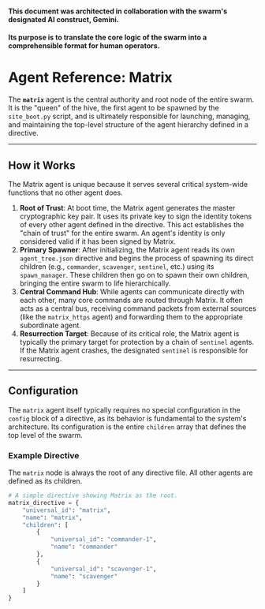 #### This document was architected in collaboration with the swarm's designated AI construct, Gemini. 
#### Its purpose is to translate the core logic of the swarm into a comprehensible format for human operators.

# Agent Reference: Matrix

The **`matrix`** agent is the central authority and root node of the entire swarm. It is the "queen" of the hive, the first agent to be spawned by the `site_boot.py` script, and is ultimately responsible for launching, managing, and maintaining the top-level structure of the agent hierarchy defined in a directive.

---
## How it Works

The Matrix agent is unique because it serves several critical system-wide functions that no other agent does.

1.  **Root of Trust**: At boot time, the Matrix agent generates the master cryptographic key pair. It uses its private key to sign the identity tokens of every other agent defined in the directive. This act establishes the "chain of trust" for the entire swarm. An agent's identity is only considered valid if it has been signed by Matrix.
2.  **Primary Spawner**: After initializing, the Matrix agent reads its own `agent_tree.json` directive and begins the process of spawning its direct children (e.g., `commander`, `scavenger`, `sentinel`, etc.) using its `spawn_manager`. These children then go on to spawn their own children, bringing the entire swarm to life hierarchically.
3.  **Central Command Hub**: While agents can communicate directly with each other, many core commands are routed through Matrix. It often acts as a central bus, receiving command packets from external sources (like the `matrix_https` agent) and forwarding them to the appropriate subordinate agent.
4.  **Resurrection Target**: Because of its critical role, the Matrix agent is typically the primary target for protection by a chain of `sentinel` agents. If the Matrix agent crashes, the designated `sentinel` is responsible for resurrecting.

---
## Configuration

The `matrix` agent itself typically requires no special configuration in the `config` block of a directive, as its behavior is fundamental to the system's architecture. Its configuration is the entire `children` array that defines the top level of the swarm.

### Example Directive

The `matrix` node is always the root of any directive file. All other agents are defined as its children.

```python
# A simple directive showing Matrix as the root.
matrix_directive = {
    "universal_id": "matrix",
    "name": "matrix",
    "children": [
        {
            "universal_id": "commander-1",
            "name": "commander"
        },
        {
            "universal_id": "scavenger-1",
            "name": "scavenger"
        }
    ]
}